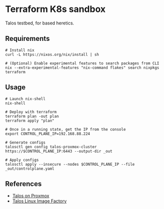 # Terraform K8s sandbox

Talos testbed, for based heretics.

## Requirements

```shell
# Install nix
curl -L https://nixos.org/nix/install | sh

# (Optional) Enable experimental features to search packages from CLI
nix --extra-experimental-features "nix-command flakes" search nixpkgs terraform
```

## Usage

```shell
# Launch nix-shell
nix-shell

# Deploy with terraform
terraform plan -out plan
terraform apply "plan"

# Once in a running state, get the IP from the console
export CONTROL_PLANE_IP=192.168.88.224

# Generate configs
talosctl gen config talos-proxmox-cluster https://$CONTROL_PLANE_IP:6443 --output-dir _out

# Apply configs
talosctl apply --insecure --nodes $CONTROL_PLANE_IP --file _out/controlplane.yaml
```

## References

* [Talos on Proxmox](https://www.talos.dev/v1.9/talos-guides/install/virtualized-platforms/proxmox/)
* [Talos Linux Image Factory](https://factory.talos.dev)
